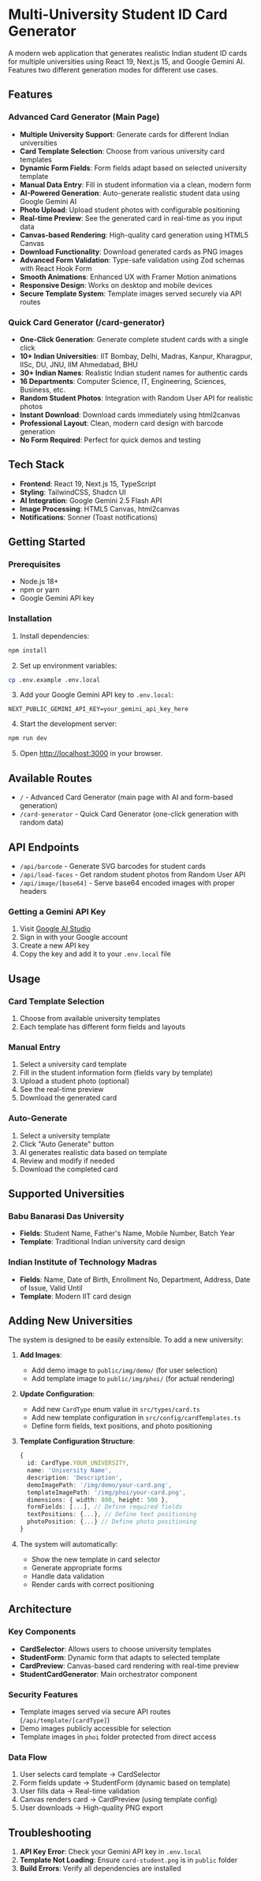 # Multi-University Student ID Card Generator

A modern web application that generates realistic Indian student ID cards for multiple universities using React 19, Next.js 15, and Google Gemini AI. Features two different generation modes for different use cases.

## Features

### Advanced Card Generator (Main Page)
- **Multiple University Support**: Generate cards for different Indian universities
- **Card Template Selection**: Choose from various university card templates
- **Dynamic Form Fields**: Form fields adapt based on selected university template
- **Manual Data Entry**: Fill in student information via a clean, modern form
- **AI-Powered Generation**: Auto-generate realistic student data using Google Gemini AI
- **Photo Upload**: Upload student photos with configurable positioning
- **Real-time Preview**: See the generated card in real-time as you input data
- **Canvas-based Rendering**: High-quality card generation using HTML5 Canvas
- **Download Functionality**: Download generated cards as PNG images
- **Advanced Form Validation**: Type-safe validation using Zod schemas with React Hook Form
- **Smooth Animations**: Enhanced UX with Framer Motion animations
- **Responsive Design**: Works on desktop and mobile devices
- **Secure Template System**: Template images served securely via API routes

### Quick Card Generator (/card-generator)
- **One-Click Generation**: Generate complete student cards with a single click
- **10+ Indian Universities**: IIT Bombay, Delhi, Madras, Kanpur, Kharagpur, IISc, DU, JNU, IIM Ahmedabad, BHU
- **30+ Indian Names**: Realistic Indian student names for authentic cards
- **16 Departments**: Computer Science, IT, Engineering, Sciences, Business, etc.
- **Random Student Photos**: Integration with Random User API for realistic photos
- **Instant Download**: Download cards immediately using html2canvas
- **Professional Layout**: Clean, modern card design with barcode generation
- **No Form Required**: Perfect for quick demos and testing

## Tech Stack

- **Frontend**: React 19, Next.js 15, TypeScript
- **Styling**: TailwindCSS, Shadcn UI
- **AI Integration**: Google Gemini 2.5 Flash API
- **Image Processing**: HTML5 Canvas, html2canvas
- **Notifications**: Sonner (Toast notifications)

## Getting Started

### Prerequisites

- Node.js 18+
- npm or yarn
- Google Gemini API key

### Installation

1. Install dependencies:
```bash
npm install
```

2. Set up environment variables:
```bash
cp .env.example .env.local
```

3. Add your Google Gemini API key to `.env.local`:
```env
NEXT_PUBLIC_GEMINI_API_KEY=your_gemini_api_key_here
```

4. Start the development server:
```bash
npm run dev
```

5. Open [http://localhost:3000](http://localhost:3000) in your browser.

## Available Routes

- `/` - Advanced Card Generator (main page with AI and form-based generation)
- `/card-generator` - Quick Card Generator (one-click generation with random data)

## API Endpoints

- `/api/barcode` - Generate SVG barcodes for student cards
- `/api/load-faces` - Get random student photos from Random User API
- `/api/image/[base64]` - Serve base64 encoded images with proper headers

### Getting a Gemini API Key

1. Visit [Google AI Studio](https://makersuite.google.com/app/apikey)
2. Sign in with your Google account
3. Create a new API key
4. Copy the key and add it to your `.env.local` file

## Usage

### Card Template Selection
1. Choose from available university templates
2. Each template has different form fields and layouts

### Manual Entry
1. Select a university card template
2. Fill in the student information form (fields vary by template)
3. Upload a student photo (optional)
4. See the real-time preview
5. Download the generated card

### Auto-Generate
1. Select a university template
2. Click "Auto Generate" button
3. AI generates realistic data based on template
4. Review and modify if needed
5. Download the completed card

## Supported Universities

### Babu Banarasi Das University
- **Fields**: Student Name, Father's Name, Mobile Number, Batch Year
- **Template**: Traditional Indian university card design

### Indian Institute of Technology Madras
- **Fields**: Name, Date of Birth, Enrollment No, Department, Address, Date of Issue, Valid Until
- **Template**: Modern IIT card design

## Adding New Universities

The system is designed to be easily extensible. To add a new university:

1. **Add Images**:
   - Add demo image to `public/img/demo/` (for user selection)
   - Add template image to `public/img/phoi/` (for actual rendering)

2. **Update Configuration**:
   - Add new `CardType` enum value in `src/types/card.ts`
   - Add new template configuration in `src/config/cardTemplates.ts`
   - Define form fields, text positions, and photo positioning

3. **Template Configuration Structure**:
   ```typescript
   {
     id: CardType.YOUR_UNIVERSITY,
     name: 'University Name',
     description: 'Description',
     demoImagePath: '/img/demo/your-card.png',
     templateImagePath: '/img/phoi/your-card.png',
     dimensions: { width: 800, height: 500 },
     formFields: [...], // Define required fields
     textPositions: {...}, // Define text positioning
     photoPosition: {...} // Define photo positioning
   }
   ```

4. The system will automatically:
   - Show the new template in card selector
   - Generate appropriate forms
   - Handle data validation
   - Render cards with correct positioning

## Architecture

### Key Components

- **CardSelector**: Allows users to choose university templates
- **StudentForm**: Dynamic form that adapts to selected template
- **CardPreview**: Canvas-based card rendering with real-time preview
- **StudentCardGenerator**: Main orchestrator component

### Security Features

- Template images served via secure API routes (`/api/template/[cardType]`)
- Demo images publicly accessible for selection
- Template images in `phoi` folder protected from direct access

### Data Flow

1. User selects card template → CardSelector
2. Form fields update → StudentForm (dynamic based on template)
3. User fills data → Real-time validation
4. Canvas renders card → CardPreview (using template config)
5. User downloads → High-quality PNG export

## Troubleshooting

1. **API Key Error**: Check your Gemini API key in `.env.local`
2. **Template Not Loading**: Ensure `card-student.png` is in `public` folder
3. **Build Errors**: Verify all dependencies are installed
